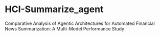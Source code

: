 # HCI-Summarize_agent
Comparative Analysis of Agentic Architectures for Automated Financial News Summarization: A Multi-Model Performance Study
